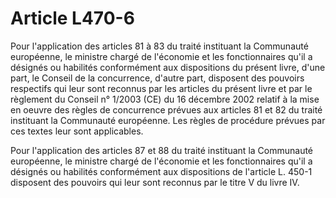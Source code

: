 # Article L470-6

Pour l'application des articles 81 à 83 du traité instituant la Communauté européenne, le ministre chargé de l'économie et les fonctionnaires qu'il a désignés ou habilités conformément aux dispositions du présent livre, d'une part, le Conseil de la concurrence, d'autre part, disposent des pouvoirs respectifs qui leur sont reconnus par les articles du présent livre et par le règlement du Conseil n° 1/2003 (CE) du 16 décembre 2002 relatif à la mise en oeuvre des règles de concurrence prévues aux articles 81 et 82 du traité instituant la Communauté européenne. Les règles de procédure prévues par ces textes leur sont applicables.

Pour l'application des articles 87 et 88 du traité instituant la Communauté européenne, le ministre chargé de l'économie et les fonctionnaires qu'il a désignés ou habilités conformément aux dispositions de l'article L. 450-1 disposent des pouvoirs qui leur sont reconnus par le titre V du livre IV.
